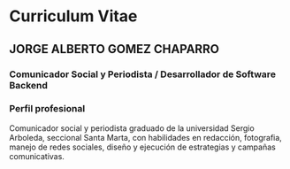 # Curriculum Vitae

## JORGE ALBERTO GOMEZ CHAPARRO
### Comunicador Social y Periodista / Desarrollador de Software Backend

### Perfil profesional
Comunicador social y periodista graduado de la universidad Sergio Arboleda, seccional Santa Marta, con habilidades en redacción, fotografia, manejo de redes sociales, diseño y ejecución de estrategias y campañas comunicativas. 